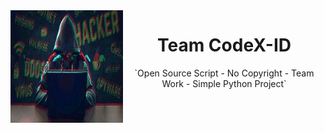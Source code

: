 <img src="https://github.com/CodeX-ID/Temp-mail/blob/main/FB_IMG_16438157518732124.jpg" width="180" height="180" align="left">
<center>
<h1> Team CodeX-ID </h1>
`Open Source Script - No Copyright - Team Work - Simple Python Project`

